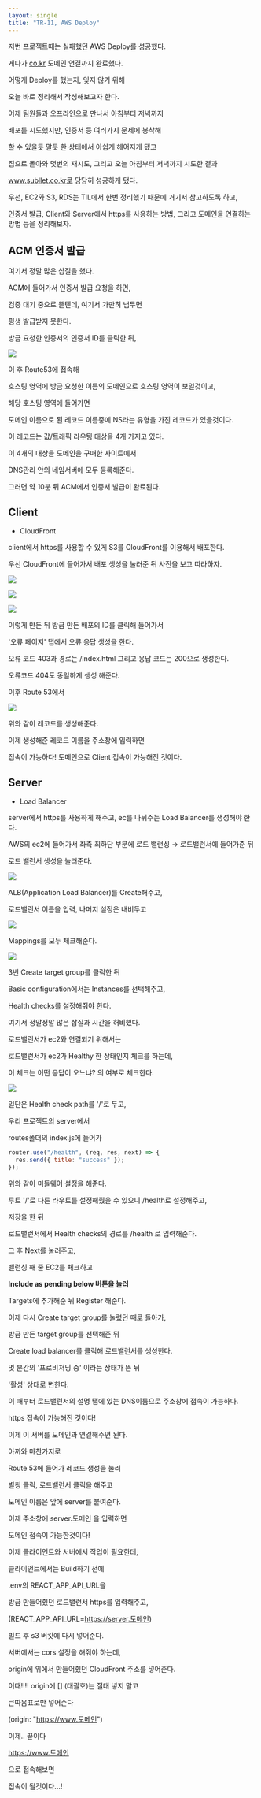 ```yaml
---
layout: single
title: "TR-11, AWS Deploy"
---
```


저번 프로젝트때는 실패했던 AWS Deploy를 성공했다.

게다가 [co.kr](http://co.kr) 도메인 연결까지 완료했다.

어떻게 Deploy를 했는지, 잊지 않기 위해

오늘 바로 정리해서 작성해보고자 한다.

어제 팀원들과 오프라인으로 만나서 아침부터 저녁까지

배포를 시도했지만, 인증서 등 여러가지 문제에 봉착해

할 수 있을듯 말듯 한 상태에서 아쉽게 헤어지게 됐고

집으로 돌아와 몇번의 재시도, 그리고 오늘 아침부터 저녁까지 시도한 결과

www.subllet.co.kr로 당당히 성공하게 됐다.

우선, EC2와 S3, RDS는 TIL에서 한번 정리했기 때문에 거기서 참고하도록 하고,

인증서 발급, Client와 Server에서 https를 사용하는 방법, 그리고 도메인을 연결하는 방법 등을 정리해보자.

## ACM 인증서 발급

여기서 정말 많은 삽질을 했다.

ACM에 들어가서 인증서 발급 요청을 하면,

검증 대기 중으로 뜰텐데, 여기서 가만히 냅두면

평생 발급받지 못한다.

방금 요청한 인증서의 인증서 ID를 클릭한 뒤,

![](https://images.velog.io/images/skagns211/post/c1293271-1703-4033-a754-7a118cc3f031/%E1%84%89%E1%85%B3%E1%84%8F%E1%85%B3%E1%84%85%E1%85%B5%E1%86%AB%E1%84%89%E1%85%A3%E1%86%BA%202021-12-25%2022.59.18.png)

이 후 Route53에 접속해

호스팅 영역에 방금 요청한 이름의 도메인으로 호스팅 영역이 보일것이고,

해당 호스팅 영역에 들어가면

도메인 이름으로 된 레코드 이름중에 NS라는 유형을 가진 레코드가 있을것이다.

이 레코드는 값/트래픽 라우팅 대상을 4개 가지고 있다.

이 4개의 대상을 도메인을 구매한 사이트에서

DNS관리 안의 네임서버에 모두 등록해준다.

그러면 약 10분 뒤 ACM에서 인증서 발급이 완료된다.

## Client

- CloudFront

client에서 https를 사용할 수 있게 S3를 CloudFront를 이용해서 배포한다.

우선 CloudFront에 들어가서 배포 생성을 눌러준 뒤 사진을 보고 따라하자.

![](https://images.velog.io/images/skagns211/post/9a85f20f-3a51-439d-8637-28ad3c1f5805/%E1%84%89%E1%85%B3%E1%84%8F%E1%85%B3%E1%84%85%E1%85%B5%E1%86%AB%E1%84%89%E1%85%A3%E1%86%BA%202021-12-25%2023.00.24.png)

![](https://images.velog.io/images/skagns211/post/52bc27d3-9fc3-4dab-a329-050a48c9431a/%E1%84%89%E1%85%B3%E1%84%8F%E1%85%B3%E1%84%85%E1%85%B5%E1%86%AB%E1%84%89%E1%85%A3%E1%86%BA%202021-12-25%2023.00.52.png)

![](https://images.velog.io/images/skagns211/post/8dabdee1-4f62-4b29-b575-a71af0d70aa2/%E1%84%89%E1%85%B3%E1%84%8F%E1%85%B3%E1%84%85%E1%85%B5%E1%86%AB%E1%84%89%E1%85%A3%E1%86%BA%202021-12-25%2023.01.07.png)

이렇게 만든 뒤 방금 만든 배포의 ID를 클릭해 들어가서

'오류 페이지' 탭에서 오류 응답 생성을 한다.

오류 코드 403과 경로는 /index.html 그리고 응답 코드는 200으로 생성한다.

오류코드 404도 동일하게 생성 해준다.

이후 Route 53에서

![](https://images.velog.io/images/skagns211/post/b9daa266-8233-4ae8-94a5-9d61b656023d/%E1%84%89%E1%85%B3%E1%84%8F%E1%85%B3%E1%84%85%E1%85%B5%E1%86%AB%E1%84%89%E1%85%A3%E1%86%BA%202021-12-25%2023.01.19.png)

위와 같이 레코드를 생성해준다.

이제 생성해준 레코드 이름을 주소창에 입력하면

접속이 가능하다! 도메인으로 Client 접속이 가능해진 것이다.

## Server

- Load Balancer

server에서 https를 사용하게 해주고, ec를 나눠주는 Load Balancer를 생성해야 한다.

AWS의 ec2에 들어가서 좌측 최하단 부분에 로드 밸런싱 → 로드밸런서에 들어가준 뒤

로드 밸런서 생성을 눌러준다.

![](https://images.velog.io/images/skagns211/post/8877b06d-b665-4c26-8646-dd782b0cefcc/%E1%84%89%E1%85%B3%E1%84%8F%E1%85%B3%E1%84%85%E1%85%B5%E1%86%AB%E1%84%89%E1%85%A3%E1%86%BA%202021-12-25%2023.01.42.png)

ALB(Application Load Balancer)를 Create해주고,

로드밸런서 이름을 입력, 나머지 설정은 내비두고

![](https://images.velog.io/images/skagns211/post/eaf74789-dfb2-4db4-b80d-4b3658ddd5b1/%E1%84%89%E1%85%B3%E1%84%8F%E1%85%B3%E1%84%85%E1%85%B5%E1%86%AB%E1%84%89%E1%85%A3%E1%86%BA%202021-12-25%2023.01.54.png)

Mappings를 모두 체크해준다.

![](https://images.velog.io/images/skagns211/post/0a381dbc-9d4b-43c0-9915-334780772a71/%E1%84%89%E1%85%B3%E1%84%8F%E1%85%B3%E1%84%85%E1%85%B5%E1%86%AB%E1%84%89%E1%85%A3%E1%86%BA%202021-12-25%2023.02.07.png)

3번 Create target group를 클릭한 뒤

Basic configuration에서는 Instances를 선택해주고,

Health checks를 설정해줘야 한다.

여기서 정말정말 많은 삽질과 시간을 허비했다.

로드밸런서가 ec2와 연결되기 위해서는

로드밸런서가 ec2가 Healthy 한 상태인지 체크를 하는데,

이 체크는 어떤 응답이 오느냐? 의 여부로 체크한다.

![](https://images.velog.io/images/skagns211/post/7089c1e8-fba6-4cb3-9e50-201fbe5e7f58/%E1%84%89%E1%85%B3%E1%84%8F%E1%85%B3%E1%84%85%E1%85%B5%E1%86%AB%E1%84%89%E1%85%A3%E1%86%BA%202021-12-25%2023.02.18.png)

일단은 Health check path를 '/'로 두고,

우리 프로젝트의 server에서

routes폴더의 index.js에 들어가

```jsx
router.use("/health", (req, res, next) => {
  res.send({ title: "success" });
});
```

위와 같이 미들웨어 설정을 해준다.

루트 '/'로 다른 라우트를 설정해줬을 수 있으니 /health로 설정해주고,

저장을 한 뒤

로드밸런서에서 Health checks의 경로를 /health 로 입력해준다.

그 후 Next를 눌러주고,

밸런싱 해 줄 EC2를 체크하고

**Include as pending below 버튼을 눌러**

Targets에 추가해준 뒤 Register 해준다.

이제 다시 Create target group를 눌렀던 때로 돌아가,

방금 만든 target group를 선택해준 뒤

Create load balancer를 클릭해 로드밸런서를 생성한다.

몇 분간의 '프로비저닝 중' 이라는 상태가 뜬 뒤

'활성' 상태로 변한다.

이 때부터 로드밸런서의 설명 탭에 있는 DNS이름으로 주소창에 접속이 가능하다.

https 접속이 가능해진 것이다!

이제 이 서버를 도메인과 연결해주면 된다.

아까와 마찬가지로

Route 53에 들어가 레코드 생성을 눌러

별칭 클릭, 로드밸런서 클릭을 해주고

도메인 이름은 앞에 server를 붙여준다.

이제 주소창에 server.도메인 을 입력하면

도메인 접속이 가능한것이다!

이제 클라이언트와 서버에서 작업이 필요한데,

클라이언트에서는 Build하기 전에

.env의 REACT_APP_API_URL을

방금 만들어줬던 로드밸런서 https를 입력해주고,

(REACT_APP_API_URL=https://server.도메인)

빌드 후 s3 버킷에 다시 넣어준다.

서버에서는 cors 설정을 해줘야 하는데,

origin에 위에서 만들어줬던 CloudFront 주소를 넣어준다.

이때!!!! origin에 [] (대괄호)는 절대 넣지 말고

큰따옴표로만 넣어준다

(origin: "https://www.도메인")

이제.. 끝이다

https://www.도메인

으로 접속해보면

접속이 될것이다...!
